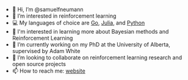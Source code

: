 - 👋 Hi, I’m @samuelfneumann
- 👀 I’m interested in reinforcement learning
- 💻 My languages of choice are [Go](https://golang.org/), [Julia](https://julialang.org/), and [Python](https://www.python.org)
- 📖 I'm interested in learning more about Bayesian methods and Reinforcement Learning
- 🌱 I’m currently working on my PhD at the University of Alberta, supervised by Adam White
- 💞️ I’m looking to collaborate on reinforcement learning research and open source projects
- 📫 How to reach me: [website](https://samuelfneumann.github.io/)

<!---
samuelfneumann/samuelfneumann is a ✨ special ✨ repository because its `README.md` (this file) appears on your GitHub profile.
You can click the Preview link to take a look at your changes.
--->
